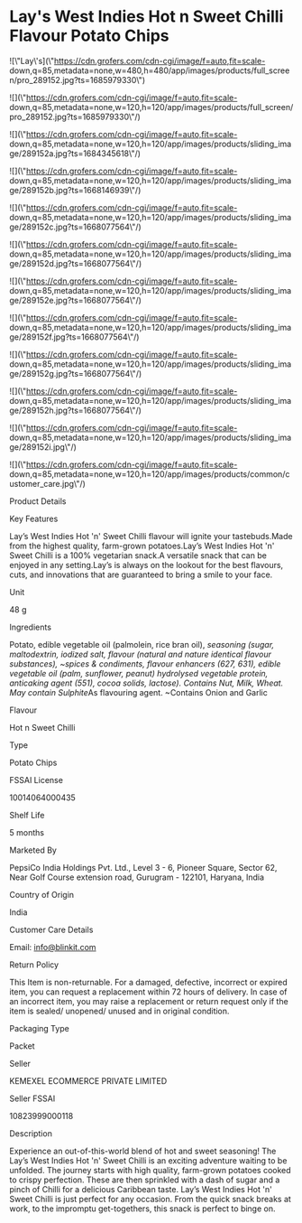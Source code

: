 # Lay\'s West Indies Hot n Sweet Chilli Flavour Potato Chips


![\\"Lay\\'s](\\"https://cdn.grofers.com/cdn-cgi/image/f=auto,fit=scale-
down,q=85,metadata=none,w=480,h=480/app/images/products/full_screen/pro_289152.jpg?ts=1685979330\\")

![](\\"https://cdn.grofers.com/cdn-cgi/image/f=auto,fit=scale-
down,q=85,metadata=none,w=120,h=120/app/images/products/full_screen/pro_289152.jpg?ts=1685979330\\"/)

![](\\"https://cdn.grofers.com/cdn-cgi/image/f=auto,fit=scale-
down,q=85,metadata=none,w=120,h=120/app/images/products/sliding_image/289152a.jpg?ts=1684345618\\"/)

![](\\"https://cdn.grofers.com/cdn-cgi/image/f=auto,fit=scale-
down,q=85,metadata=none,w=120,h=120/app/images/products/sliding_image/289152b.jpg?ts=1668146939\\"/)

![](\\"https://cdn.grofers.com/cdn-cgi/image/f=auto,fit=scale-
down,q=85,metadata=none,w=120,h=120/app/images/products/sliding_image/289152c.jpg?ts=1668077564\\"/)

![](\\"https://cdn.grofers.com/cdn-cgi/image/f=auto,fit=scale-
down,q=85,metadata=none,w=120,h=120/app/images/products/sliding_image/289152d.jpg?ts=1668077564\\"/)

![](\\"https://cdn.grofers.com/cdn-cgi/image/f=auto,fit=scale-
down,q=85,metadata=none,w=120,h=120/app/images/products/sliding_image/289152e.jpg?ts=1668077564\\"/)

![](\\"https://cdn.grofers.com/cdn-cgi/image/f=auto,fit=scale-
down,q=85,metadata=none,w=120,h=120/app/images/products/sliding_image/289152f.jpg?ts=1668077564\\"/)

![](\\"https://cdn.grofers.com/cdn-cgi/image/f=auto,fit=scale-
down,q=85,metadata=none,w=120,h=120/app/images/products/sliding_image/289152g.jpg?ts=1668077564\\"/)

![](\\"https://cdn.grofers.com/cdn-cgi/image/f=auto,fit=scale-
down,q=85,metadata=none,w=120,h=120/app/images/products/sliding_image/289152h.jpg?ts=1668077564\\"/)

![](\\"https://cdn.grofers.com/cdn-cgi/image/f=auto,fit=scale-
down,q=85,metadata=none,w=120,h=120/app/images/products/sliding_image/289152i.jpg\\"/)

![](\\"https://cdn.grofers.com/cdn-cgi/image/f=auto,fit=scale-
down,q=85,metadata=none,w=120,h=120/app/images/products/common/customer_care.jpg\\"/)

Product Details

Key Features

Lay’s West Indies Hot \'n\' Sweet Chilli flavour will ignite your
tastebuds.Made from the highest quality, farm-grown potatoes.Lay’s West Indies
Hot \'n\' Sweet Chilli is a 100% vegetarian snack.A versatile snack that can
be enjoyed in any setting.Lay’s is always on the lookout for the best
flavours, cuts, and innovations that are guaranteed to bring a smile to your
face.

Unit

48 g

Ingredients

Potato, edible vegetable oil (palmolein, rice bran oil), *seasoning (sugar,
maltodextrin, iodized salt, flavour (natural and nature identical flavour
substances), ~spices & condiments, flavour enhancers (627, 631), edible
vegetable oil (palm, sunflower, peanut) hydrolysed vegetable protein,
anticaking agent (551), cocoa solids, lactose). Contains Nut, Milk, Wheat. May
contain Sulphite*As flavouring agent. ~Contains Onion and Garlic

Flavour

Hot n Sweet Chilli

Type

Potato Chips

FSSAI License

10014064000435

Shelf Life

5 months

Marketed By

PepsiCo India Holdings Pvt. Ltd., Level 3 - 6, Pioneer Square, Sector 62, Near
Golf Course extension road, Gurugram - 122101, Haryana, India

Country of Origin

India

Customer Care Details

Email: info@blinkit.com

Return Policy

This Item is non-returnable. For a damaged, defective, incorrect or expired
item, you can request a replacement within 72 hours of delivery. In case of an
incorrect item, you may raise a replacement or return request only if the item
is sealed/ unopened/ unused and in original condition.

Packaging Type

Packet

Seller

KEMEXEL ECOMMERCE PRIVATE LIMITED

Seller FSSAI

10823999000118

Description

Experience an out-of-this-world blend of hot and sweet seasoning! The Lay’s
West Indies Hot \'n\' Sweet Chilli is an exciting adventure waiting to be
unfolded. The journey starts with high quality, farm-grown potatoes cooked to
crispy perfection. These are then sprinkled with a dash of sugar and a pinch
of Chilli for a delicious Caribbean taste. Lay’s West Indies Hot \'n\' Sweet
Chilli is just perfect for any occasion. From the quick snack breaks at work,
to the impromptu get-togethers, this snack is perfect to binge on.

